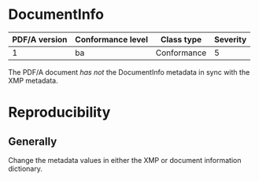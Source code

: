 # DocumentInfo

| PDF/A version | Conformance level | Class type  | Severity |
| ------------- | ----------------- | ----------  | -------- |
| 1             | ba                | Conformance | 5        |

The PDF/A document _has not_ the DocumentInfo metadata in sync with the XMP metadata.

# Reproducibility
## Generally
Change the metadata values in either the XMP or document information dictionary.